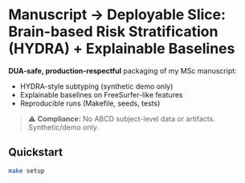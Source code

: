# Manuscript → Deployable Slice: Brain-based Risk Stratification (HYDRA) + Explainable Baselines

**DUA-safe, production-respectful** packaging of my MSc manuscript:

- HYDRA-style subtyping (synthetic demo only)
- Explainable baselines on FreeSurfer-like features
- Reproducible runs (Makefile, seeds, tests)

> ⚠️ **Compliance:** No ABCD subject-level data or artifacts. Synthetic/demo only.

## Quickstart
```bash
make setup
```
